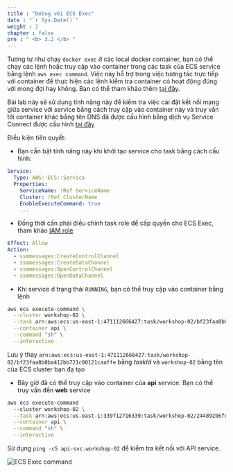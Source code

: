 ```yaml
---
title : "Debug với ECS Exec"
date : "`r Sys.Date()`"
weight : 2
chapter : false
pre : " <b> 3.2 </b> "
---
```


Tương tự như chạy `docker exec` ở các local docker container, bạn có thể chạy các lệnh hoặc truy cập vào container trong các task của ECS service bằng lệnh `aws exec command`. Việc này hỗ trợ trong việc tương tác trực tiếp với container để thực hiện các lệnh kiểm tra container có hoạt động đúng với mong đợi hay không. Bạn có thể tham khảo thêm [tại đây](https://docs.aws.amazon.com/AmazonECS/latest/developerguide/ecs-exec.html).

Bài lab này sẽ sử dụng tính năng này để kiểm tra việc cài đặt kết nối mạng giữa service với service bằng cách truy cập vào container này và truy vấn tới container khác bằng tên DNS đã được cấu hình bằng dịch vụ Service Connect được cấu hình [tại đây](https://github.com/vanminh1701/fcj-ws02-cfn-ecs/blob/5d068a323c32613fe7b02be54fee0a62227c4ee6/stacks/task-web.yml#L108)

Điều kiện tiên quyết:

- Bạn cần bật tính năng này khi khởi tạo service cho task bằng cách cấu hình:
  
```yml
Service:
  Type: AWS::ECS::Service
  Properties:
    ServiceName: !Ref ServiceName
    Cluster: !Ref ClusterName
    EnableExecuteCommand: true
    ...
```

- Đồng thời cần phải điều chỉnh task role để cấp quyền cho ECS Exec, tham khảo [IAM role](https://github.com/vanminh1701/fcj-ws02-cfn-ecs/blob/90c4beff8c29749f25e566d775887c3ae63b2186/stacks/ecs.yml#L176)
  
```yml
Effect: Allow
Action:
  - ssmmessages:CreateControlChannel
  - ssmmessages:CreateDataChannel
  - ssmmessages:OpenControlChannel
  - ssmmessages:OpenDataChannel
```
  
- Khi service ở trạng thái `RUNNING`, bạn có thể truy cập vào container bằng lệnh
  
```sh
aws ecs execute-command \
  --cluster workshop-02 \
  --task arn:aws:ecs:us-east-1:471112666427:task/workshop-02/bf23faa8b0ba412bb721c00121caaffe \
  --container api \
  --command "sh" \
  --interactive
```

  Lưu ý thay `arn:aws:ecs:us-east-1:471112666427:task/workshop-02/bf23faa8b0ba412bb721c00121caaffe` bằng *taskId* và `workshop-02` bằng tên của ECS cluster bạn đạ tạo

- Bây giờ đã có thể truy cập vào container của **api** service. Bạn có thể truy vấn đến **web** service
  
```sh
aws ecs execute-command
  --cluster workshop-02 \
  --task arn:aws:ecs:us-east-1:339712716339:task/workshop-02/244892b6fe03415d911e5713af39add8 \
  --container api \
  --command "sh" \
  --interactive
```

Sử dụng `ping -c5 api-svc.workshop-02` để kiểm tra kết nối với API service.

![ECS Exec command](/images/3.6-exec-cmd.png)
